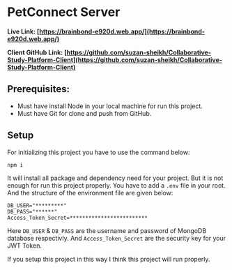 # PetConnect Server

**Live Link: [https://brainbond-e920d.web.app/](https://brainbond-e920d.web.app/)**

**Client GitHub Link: [https://github.com/suzan-sheikh/Collaborative-Study-Platform-Client](https://github.com/suzan-sheikh/Collaborative-Study-Platform-Client)**

## Prerequisites:

- Must have install Node in your local machine for run this project.
- Must have Git for clone and push from GitHub.

## Setup

For initializing this project you have to use the command below:

```sh
npm i
```

It will install all package and dependency need for your project. But it is not enough for run this project properly. You have to add a `.env` file in your root.
And the structure of the environment file are given below:

```env
DB_USER="*********"
DB_PASS="******"
Access_Token_Secret=*************************
```

Here `DB_USER` & `DB_PASS` are the username and password of MongoDB database respectivly. And `Access_Token_Secret` are the security key for your JWT Token.

If you setup this project in this way I think this project will run properly.